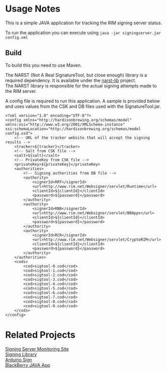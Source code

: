 # Usage Notes
This is a simple JAVA application for tracking the RIM signing server status.

To run the application you can execute using `java -jar signingserver.jar config.xml`

## Build
To build this you need to use Maven.

The NARST (Not A Real SignatureTool, but close enough) library is a required dependency. It is available under the [narst-lib](https://github.com/hardisonbrewing/narst-lib) project.  
The NARST library is responsible for the actual signing attempts made to the RIM server.

A config file is required to run this application. A sample is provided below and uses values from the CSK and DB files used with the SignatureTool.jar.

	<?xml version="1.0" encoding="UTF-8"?>
	<config xmlns="http://hardisonbrewing.org/schemas/model" xmlns:xsi="http://www.w3.org/2001/XMLSchema-instance" xsi:schemaLocation="http://hardisonbrewing.org/schemas/model config.xsd">
		<!-- URL of the tracker website that will accept the signing results -->
		<tracker>${tracker}</tracker>
		<!-- Salt from CSK file -->
		<salt>${salt}</salt>
		<!-- PrivateKey from CSK file -->
		<privateKey>${privateKey}</privateKey>
		<authorities>
			<!-- Signing authorities from DB file -->
			<authority>
				<signerId>RRT</signerId>
				<url>http://www.rim.net/Websigner/servlet/Runtime</url>
				<clientId>${clientId}</clientId>
				<password>${password}</password>
			</authority>
			<authority>
				<signerId>RBB</signerId>
				<url>http://www.rim.net/Websigner/servlet/BBApps</url>
				<clientId>${clientId}</clientId>
				<password>${password}</password>
			</authority>
			<authority>
				<signerId>RCR</signerId>
				<url>http://www.rim.net/Websigner/servlet/CryptoRIM</url>
				<clientId>${clientId}</clientId>
				<password>${password}</password>
			</authority>
		</authorities>
		<cods>
			<cod>sigtool-0.cod</cod>
			<cod>sigtool-1.cod</cod>
			<cod>sigtool-2.cod</cod>
			<cod>sigtool-3.cod</cod>
			<cod>sigtool-4.cod</cod>
			<cod>sigtool-5.cod</cod>
			<cod>sigtool-6.cod</cod>
			<cod>sigtool-7.cod</cod>
			<cod>sigtool-8.cod</cod>
			<cod>sigtool-9.cod</cod>
		</cods>
	</config>

# Related Projects
[Signing Server Monitoring Site](https://github.com/hardisonbrewing/signingserver-com)  
[Signing Library](https://github.com/hardisonbrewing/narst)  
[Arduino Sign](https://github.com/hardisonbrewing/signingserver-arduino)  
[BlackBerry JAVA App](https://github.com/hardisonbrewing/signingserver-bb)

